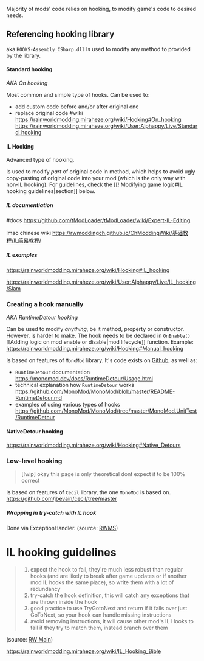 Majority of mods' code relies on hooking, to modify game's code to desired needs.
## Referencing hooking library
aka `HOOKS-Assembly_CSharp.dll`
Is used to modify any method to provided by the library.
#### Standard hooking
*AKA On hooking*

Most common and simple type of hooks.
Can be used to:
- add custom code before and/or after original one
- replace original code
#wiki
https://rainworldmodding.miraheze.org/wiki/Hooking#On_hooking
https://rainworldmodding.miraheze.org/wiki/User:Alphappy/Live/Standard_hooking

#### IL Hooking
Advanced type of hooking.

Is used to modify *part* of original code in method, which helps to avoid ugly copy-pasting of original code into your mod (which is the only way with non-IL hooking).
For guidelines, check the [[! Modifying game logic#IL hooking guidelines|section]] below.
##### IL documentiation
#docs
https://github.com/tModLoader/tModLoader/wiki/Expert-IL-Editing

lmao chinese wiki
<https://rwmoddingch.github.io/ChModdingWiki/基础教程/IL简易教程/>
##### IL examples
https://rainworldmodding.miraheze.org/wiki/Hooking#IL_hooking

https://rainworldmodding.miraheze.org/wiki/User:Alphappy/Live/IL_hooking/Slam



### Creating a hook manually
*AKA RuntimeDetour hooking*

Can be used to modify *anything*, be it method, property or constructor. However, is harder to make.
The hook needs to be declared in `OnEnable()` [[Adding logic on mod enable or disable|mod lifecycle]] function.
Example:
https://rainworldmodding.miraheze.org/wiki/Hooking#Manual_hooking

Is based on features of `MonoMod` library. It's code exists on [Github](https://github.com/MonoMod/MonoMod/tree/master), as well as:
- `RuntimeDetour` documentation
	https://monomod.dev/docs/RuntimeDetour/Usage.html
- technical explanation how `RuntimeDetour` works
	https://github.com/MonoMod/MonoMod/blob/master/README-RuntimeDetour.md
- examples of using various types of hooks
	https://github.com/MonoMod/MonoMod/tree/master/MonoMod.UnitTest/RuntimeDetour

#### NativeDetour hooking
https://rainworldmodding.miraheze.org/wiki/Hooking#Native_Detours

### Low-level hooking
> [!wip] okay this page is only theoretical dont expect it to be 100% correct

Is based on features of `Cecil` library, the one `MonoMod` is based on.
https://github.com/jbevain/cecil/tree/master
##### Wrapping in try-catch with IL hook
Done via ExceptionHandler.
(source: [RWMS](https://discord.com/channels/1237826015829557400/1237868501960491141/1329397865029697587))

# IL hooking guidelines

> 1. expect the hook to fail, they're much less robust than regular hooks (and are likely to break after game updates or if another mod IL hooks the same place), so write them with a lot of redundancy
> 2. try-catch the hook definition, this will catch any exceptions that are thrown inside the hook
> 3. good practice to use TryGotoNext and return if it fails over just GoToNext, so your hook can handle missing instructions
> 4. avoid removing instructions, it will cause other mod's IL Hooks to fail if they try to match them, instead branch over them

(source: [RW Main](https://discord.com/channels/291184728944410624/431534164932689921/1332333516641407038))

https://rainworldmodding.miraheze.org/wiki/IL_Hooking_Bible

